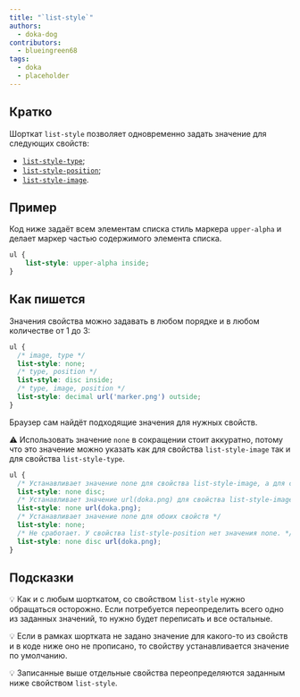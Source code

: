 ```yaml
---
title: "`list-style`"
authors:
  - doka-dog
contributors:
  - blueingreen68
tags:
  - doka
  - placeholder
---
```


## Кратко

Шорткат `list-style` позволяет одновременно задать значение для следующих свойств:

- [`list-style-type`](/css/list-style-type/);
- [`list-style-position`](/css/list-style-position/);
- [`list-style-image`](/css/list-style-image/).

## Пример

Код ниже задаёт всем элементам списка стиль маркера `upper-alpha` и делает маркер частью содержимого элемента списка.

```css
ul {
    list-style: upper-alpha inside;
}
```

## Как пишется

Значения свойства можно задавать в любом порядке и в любом количестве от 1 до 3:

```css
ul {
  /* image, type */
  list-style: none;
  /* type, position */
  list-style: disc inside;
  /* type, image, position */
  list-style: decimal url('marker.png') outside;
}
```

Браузер сам найдёт подходящие значения для нужных свойств.

<aside>

⚠️ Использовать значение `none` в сокращении стоит аккуратно, потому что это значение можно указать как для свойства `list-style-image` так и для свойства `list-style-type`.

```css
ul {
  /* Устанавливает значение none для свойства list-style-image, а для свойства list-style-type значение disc */
  list-style: none disc;
  /* Устанавливает значение url(doka.png) для свойства list-style-image, а для свойства list-style-type значение none */
  list-style: none url(doka.png);
  /* Устанавливает значение none для обоих свойств */
  list-style: none;
  /* Не сработает. У свойства list-style-position нет значения none. */
  list-style: none disc url(doka.png);
}
```

</aside>

## Подсказки

💡 Как и с любым шорткатом, со свойством `list-style` нужно обращаться осторожно. Если потребуется переопределить всего одно из заданных значений, то нужно будет переписать и все остальные.

💡 Если в рамках шортката не задано значение для какого-то из свойств и в коде ниже оно не прописано, то свойству устанавливается значение по умолчанию.

💡 Записанные выше отдельные свойства переопределяются заданным ниже свойством `list-style`.